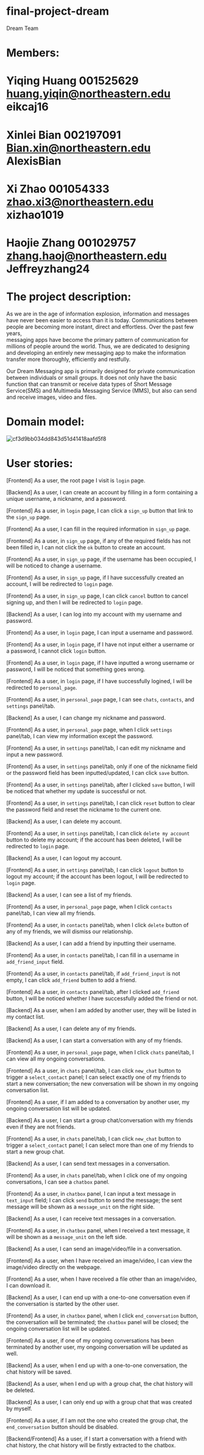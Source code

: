 # final-project-dream
Dream Team


# Members:
# Yiqing Huang 001525629 huang.yiqin@northeastern.edu eikcaj16 
# Xinlei Bian 002197091 Bian.xin@northeastern.edu AlexisBian  
# Xi Zhao 001054333 zhao.xi3@northeastern.edu xizhao1019 
# Haojie Zhang 001029757 zhang.haoj@northeastern.edu Jeffreyzhang24 


# The project description:
As we are in the age of information explosion, information and messages have 	never been easier to access than it is today. 
Communications between people are becoming more instant, direct and effortless. Over the past few years, 		
messaging apps have become the primary pattern of communication for millions 	of people around the world. Thus, we are dedicated to designing and developing 	an entirely new messaging app to make the information transfer more thoroughly, 	efficiently and restfully. 

Our Dream Messaging app is primarily designed for private communication between individuals or small groups. 
It does not only have the basic function that 	can transmit or receive data types of Short Message Service(SMS) and Multimedia Messaging Service (MMS), but also can send and receive images,   video and files. 



# Domain model:
![cf3d9bb034dd843d51d41418aafd5f8](https://user-images.githubusercontent.com/98080273/160727944-21c4eb9c-b345-4e28-908b-f32c39224d10.jpg)



# User stories:
[Frontend] As a user, the root page I visit is `login` page. 

[Backend] As a user, I can create an account by filling in a form containing a unique username, a nickname, and a password. 

[Frontend] As a user, in `login` page, I can click a `sign_up` button that link to the `sign_up` page. 

[Frontend] As a user, I can fill in the required information in `sign_up` page. 

[Frontend] As a user, in `sign_up` page, if any of the required fields has not been filled in, I can not click the `ok` button to create an account. 

[Frontend] As a user, in `sign_up` page, if the username has been occupied, I will be noticed to change a username. 

[Frontend] As a user, in `sign_up` page, if I have successfully created an account, I will be redirected to `login` page. 

[Frontend] As a user, in `sign_up` page, I can click `cancel` button to cancel signing up, and then I will be redirected to `login` page. 

[Backend] As a user, I can log into my account with my username and password. 

[Frontend] As a user, in `login` page, I can input a username and password. 

[Frontend] As a user, in `login` page, if I have not input either a username or a password, I cannot click `login` button. 

[Frontend] As a user, in `login` page, if I have inputted a wrong username or password, I will be noticed that something goes wrong. 

[Frontend] As a user, in `login` page, if I have successfully logined, I will be redirected to `personal_page`. 

[Frontend] As a user, in `personal_page` page, I can see `chats`, `contacts`, and `settings` panel/tab. 

[Backend] As a user, I can change my nickname and password. 

[Frontend] As a user, in `personal_page` page, when I click `settings` panel/tab, I can view my information except the password. 

[Frontend] As a user, in `settings` panel/tab, I can edit my nickname and input a new password. 

[Frontend] As a user, in `settings` panel/tab, only if one of the nickname field or the password field has been inputted/updated, I can click `save` button. 

[Frontend] As a user, in `settings` panel/tab, after I clicked `save` button, I will be noticed that whether my update is successful or not. 

[Frontend] As a user, in `settings` panel/tab, I can click `reset` button to clear the password field and reset the nickname to the current one. 

[Backend] As a user, I can delete my account. 

[Frontend] As a user, in `settings` panel/tab, I can click `delete my account` button to delete my account; if the account has been deleted, I will be redirected to `login` page. 

[Backend] As a user, I can logout my account. 

[Frontend] As a user, in `settings` panel/tab, I can click `logout` button to logout my account; if the account has been logout, I will be redirected to `login` page. 

[Backend] As a user, I can see a list of my friends. 

[Frontend] As a user, in `personal_page` page, when I click `contacts` panel/tab, I can view all my friends. 

[Frontend] As a user, in `contacts` panel/tab, when I click `delete` button of any of my friends, we will dismiss our relationship. 

[Backend] As a user, I can add a friend by inputting their username. 

[Frontend] As a user, in `contacts` panel/tab, I can fill in a username in `add_friend_input` field. 

[Frontend] As a user, in `contacts` panel/tab, if `add_friend_input` is not empty, I can click `add_friend` butten to add a friend. 

[Frontend] As a user, in `contacts` panel/tab, after I clicked `add_friend` button, I will be noticed whether I have successfully added the friend or not. 

[Backend] As a user, when I am added by another user, they will be listed in my contact list. 

[Backend] As a user, I can delete any of my friends. 

[Backend] As a user, I can start a conversation with any of my friends. 

[Frontend] As a user, in `personal_page` page, when I click `chats` panel/tab, I can view all my ongoing conversations. 

[Frontend] As a user, in `chats` panel/tab, I can click `new_chat` button to trigger a `select_contact` panel; I can select exactly one of my friends to start a new conversation; the new conversation will be shown in my ongoing conversation list. 

[Frontend] As a user, if I am added to a conversation by another user, my ongoing conversation list will be updated. 

[Backend] As a user, I can start a group chat/conversation with my friends even if they are not friends. 

[Frontend] As a user, in `chats` panel/tab, I can click `new_chat` button to trigger a `select_contact` panel; I can select more than one of my friends to start a new group chat. 

[Backend] As a user, I can send text messages in a conversation. 

[Frontend] As a user, in `chats` panel/tab, when I click one of my ongoing conversations, I can see a `chatbox` panel. 

[Frontend] As a user, in `chatbox` panel, I can input a text message in `text_input` field; I can click `send` button to send the message; the sent message will be shown as a `message_unit` on the right side. 

[Backend] As a user, I can receive text messages in a conversation. 

[Frontend] As a user, in `chatbox` panel, when I received a text message, it will be shown as a `message_unit` on the left side. 

[Backend] As a user, I can send an image/video/file in a conversation. 

[Frontend] As a user, when I have received an image/video, I can view the image/video directly on the webpage. 

[Frontend] As a user, when I have received a file other than an image/video, I can download it. 

[Backend] As a user, I can end up with a one-to-one conversation even if the conversation is started by the other user. 

[Frontend] As a user, in `chatbox` panel, when I click `end_conversation` button, the conversation will be terminated; the `chatbox` panel will be closed; the ongoing conversation list will be updated. 

[Frontend] As a user, if one of my ongoing conversations has been terminated by another user, my ongoing conversation will be updated as well. 

[Backend] As a user, when I end up with a one-to-one conversation, the chat history will be saved. 

[Backend] As a user, when I end up with a group chat, the chat history will be deleted. 

[Backend] As a user, I can only end up with a group chat that was created by myself. 

[Frontend] As a user, if I am not the one who created the group chat, the `end_conversation` button should be disabled. 

[Backend/Frontend] As a user, if I start a conversation with a friend with chat history, the chat history will be firstly extracted to the chatbox. 




